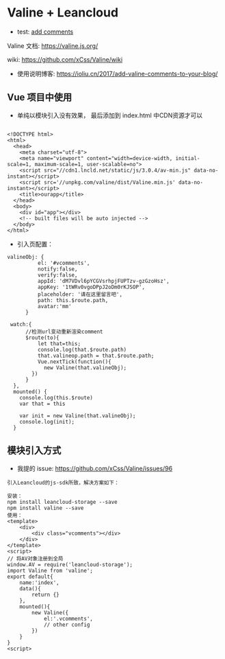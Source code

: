 # Valine + Leancloud

* test: [add comments](https://front-ends-developers.github.io/valine_comment_page/index.html)


Valine 文档: https://valine.js.org/

wiki: https://github.com/xCss/Valine/wiki

* 使用说明博客: https://ioliu.cn/2017/add-valine-comments-to-your-blog/


## Vue 项目中使用

- 单纯以模块引入没有效果， 最后添加到 index.html 中CDN资源才可以

```

<!DOCTYPE html>
<html>
  <head>
    <meta charset="utf-8">
    <meta name="viewport" content="width=device-width, initial-scale=1, maximum-scale=1, user-scalable=no">
    <script src="//cdn1.lncld.net/static/js/3.0.4/av-min.js" data-no-instant></script>
    <script src='//unpkg.com/valine/dist/Valine.min.js' data-no-instant></script>
    <title>ourapp</title>
  </head>
  <body>
    <div id="app"></div>
    <!-- built files will be auto injected -->
  </body>
</html>

```

- 引入页配置：
```
valineObj: {
          el: '#vcomments',
          notify:false,
          verify:false,
          appId: 'dM7VDvl6pYCGVsrhpjFUPTzv-gzGzoHsz',
          appKey: '1tWRv0vgoDPpJ2oDm0rKJSOP',
          placeholder: '请在这里留言吧',
          path: this.$route.path,
          avatar:'mm'
      }
      
 watch:{
      //检测url变动重新渲染comment
      $route(to){
          let that=this;
          console.log(that.$route.path)
          that.valineop.path = that.$route.path;
          Vue.nextTick(function(){
            new Valine(that.valineObj);
        })
      }
  },
  mounted() {
    console.log(this.$route)
    var that = this

    var init = new Valine(that.valineObj);
    console.log(init);
  }
```


## 模块引入方式
- 我提的 issue: https://github.com/xCss/Valine/issues/96

```
引入Leancloud的js-sdk所致，解决方案如下：

安装：
npm install leancloud-storage --save
npm install valine --save
使用：
<template>
    <div>
        <div class="vcomments"></div>
    </div>
</template>
<script>
// 将AV对象注册到全局
window.AV = require('leancloud-storage');
import Valine from 'valine';
export default{
    name:'index',
    data(){
        return {}
    },
    mounted(){
        new Valine({
            el:'.vcomments',
            // other config
        })
    }
}
<script>
```
